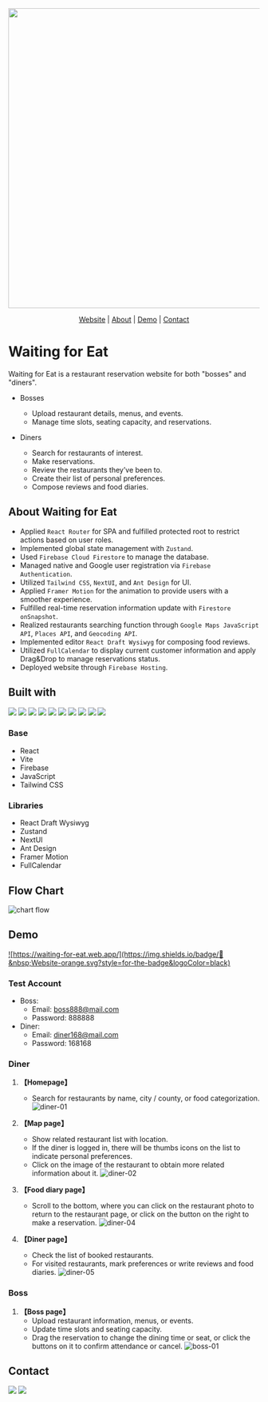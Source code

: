 <div align="center">
<img src="https://github.com/HsiaoChuanWang/Eat-Project/assets/140884229/ba2a5a80-b72b-49ae-82e9-2cdb38c96cd6" style="width:600px">
</div>
<p align="center">
 <a href="https://waiting-for-eat.web.app/">Website</a> | <a href=#about-waiting-for-eat>About</a> | <a href="#demo">Demo</a> | <a href="#contact">Contact</a>
</p>

# Waiting for Eat
Waiting for Eat is a restaurant reservation website for both "bosses" and "diners".</br>

- Bosses
    - Upload restaurant details, menus, and events.
    - Manage time slots, seating capacity, and reservations.

- Diners
  - Search for restaurants of interest.
  - Make reservations.
  - Review the restaurants they’ve been to.
  - Create their list of personal preferences.
  - Compose reviews and food diaries.

## About Waiting for Eat
- Applied `React Router` for SPA and fulfilled protected root to restrict actions based on user roles.
- Implemented global state management with `Zustand`.
- Used `Firebase Cloud Firestore` to manage the database.
- Managed native and Google user registration via `Firebase Authentication`.
- Utilized `Tailwind CSS`, `NextUI`, and `Ant Design` for UI.
- Applied `Framer Motion` for the animation to provide users with a smoother experience.
- Fulfilled real-time reservation information update with `Firestore onSnapshot`.
- Realized restaurants searching function through `Google Maps JavaScript API`, `Places API`, and `Geocoding API`.
- Implemented editor `React Draft Wysiwyg` for composing food reviews.
- Utilized `FullCalendar` to display current customer information and apply Drag&Drop to manage reservations status.
- Deployed website through `Firebase Hosting`.

## Built with
![](https://img.shields.io/badge/React-61DAFB.svg?style=for-the-badge&logo=React&logoColor=black)
![](https://img.shields.io/badge/React%20Router-CA4245.svg?style=for-the-badge&logo=React-Router&logoColor=white)
![](https://img.shields.io/badge/Vite-646CFF.svg?style=for-the-badge&logo=Vite&logoColor=white)
![](https://img.shields.io/badge/npm-CB3837.svg?style=for-the-badge&logo=npm&logoColor=white)
![](https://img.shields.io/badge/Firebase-FFCA28.svg?style=for-the-badge&logo=Firebase&logoColor=black)
![](https://img.shields.io/badge/🐻&nbsp;zustand-black.svg?style=for-the-badge&logoColor=black)
![](https://img.shields.io/badge/Git-F05032.svg?style=for-the-badge&logo=Git&logoColor=white)
![](https://img.shields.io/badge/JavaScript-F7DF1E.svg?style=for-the-badge&logo=JavaScript&logoColor=black)
![](https://img.shields.io/badge/Tailwind%20CSS-06B6D4.svg?style=for-the-badge&logo=Tailwind-CSS&logoColor=white)
![](https://img.shields.io/badge/Google%20Maps-4285F4.svg?style=for-the-badge&logo=Google-Maps&logoColor=white)

### Base
- React
- Vite
- Firebase
- JavaScript
- Tailwind CSS

### Libraries
- React Draft Wysiwyg
- Zustand
- NextUI
- Ant Design
- Framer Motion
- FullCalendar

## Flow Chart
![chart flow](https://github.com/HsiaoChuanWang/Eat-Project/assets/140884229/5a04564b-0a22-46de-a37b-f094aba6a10d)

## Demo
<a href="https://waiting-for-eat.web.app/">
 
![https://waiting-for-eat.web.app/](https://img.shields.io/badge/🍕&nbsp;Website-orange.svg?style=for-the-badge&logoColor=black)

</a>



### Test Account
- Boss:
    - Email: boss888@mail.com
    - Password: 888888
- Diner:
    - Email: diner168@mail.com
    - Password: 168168

### **Diner**
  1. **【Homepage】** 
      - Search for restaurants by name, city / county, or food categorization.
   ![diner-01](https://github.com/HsiaoChuanWang/Eat-Project/assets/140884229/e960a7ef-ebed-4007-9825-0abf4afaa227)

  2. **【Map page】**  
      - Show related restaurant list with location.
      - If the diner is logged in, there will be thumbs icons on the list to indicate personal preferences.
      - Click on the image of the restaurant to obtain more related information about it.
   ![diner-02](https://github.com/HsiaoChuanWang/Eat-Project/assets/140884229/7728b0c2-5604-4831-aff3-8ceab552b783)

  3. **【Food diary page】** 
      - Scroll to the bottom, where you can click on the restaurant photo to return to the restaurant page, or click on the button on the right to make a reservation.
  ![diner-04](https://github.com/HsiaoChuanWang/Eat-Project/assets/140884229/a0a4058e-097c-4fd6-8c7b-20d10dc52bcf)

   4. **【Diner page】** 
      - Check the list of booked restaurants.
      - For visited restaurants, mark preferences or write reviews and food diaries.
    ![diner-05](https://github.com/HsiaoChuanWang/Eat-Project/assets/140884229/c57970ed-5dba-4900-881d-84a5644e0571)

### **Boss**
  1. **【Boss page】** 
      - Upload restaurant information, menus, or events.
      - Update time slots and seating capacity.
      - Drag the reservation to change the dining time or seat, or click the buttons on it to confirm attendance or cancel.
   ![boss-01](https://github.com/HsiaoChuanWang/Eat-Project/assets/140884229/da77b5da-7a0d-44b2-94ea-bec97b4bcc5f)

 
 ## Contact
 <a href="mailto:j2130970@gmail.com">
    <img src="https://img.shields.io/badge/Gmail-EA4335.svg?style=for-the-badge&logo=Gmail&logoColor=white" /></a>

  <a href="https://www.linkedin.com/in/hsiao-chuan-wang/">
    <img src="https://img.shields.io/badge/LinkedIn-0A66C2.svg?style=for-the-badge&logo=LinkedIn&logoColor=white" />
  </a>

  
